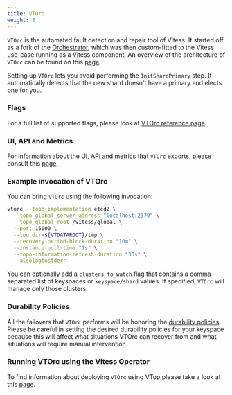 ```yaml
---
title: VTOrc
weight: 8
---
```


`VTOrc` is the automated fault detection and repair tool of Vitess. It started off as a fork of the [Orchestrator](https://github.com/openark/orchestrator), which was then custom-fitted to the Vitess use-case running as a Vitess component.
An overview of the architecture of `VTOrc` can be found on this [page](../../../reference/vtorc/architecture).

Setting up `VTOrc` lets you avoid performing the `InitShardPrimary` step. It automatically detects that the new shard doesn't have a primary and elects one for you.


### Flags

For a full list of supported flags, please look at [VTOrc reference page](../../../reference/programs/vtorc).

### UI, API and Metrics

For information about the UI, API and metrics that `VTOrc` exports, please consult this [page](../../../reference/vtorc/ui_api_metrics).

### Example invocation of VTOrc

You can bring `VTOrc` using the following invocation:

```sh
vtorc --topo_implementation etcd2 \
  --topo_global_server_address "localhost:2379" \
  --topo_global_root /vitess/global \
  --port 15000 \
  --log_dir=${VTDATAROOT}/tmp \
  --recovery-period-block-duration "10m" \
  --instance-poll-time "1s" \
  --topo-information-refresh-duration "30s" \
  --alsologtostderr
 ```

You can optionally add a `clusters_to_watch` flag that contains a comma separated list of keyspaces or `keyspace/shard` values. If specified, `VTOrc` will manage only those clusters.


### Durability Policies

All the failovers that `VTOrc` performs will be honoring the [durability policies](../../configuration-basic/durability_policy). Please be careful in setting the
desired durability policies for your keyspace because this will affect what situations VTOrc can recover from and what situations will require manual intervention.

### Running VTOrc using the Vitess Operator

To find information about deploying `VTOrc` using VTop please take a look at this [page](../../../reference/vtorc/running_in_vtop).
